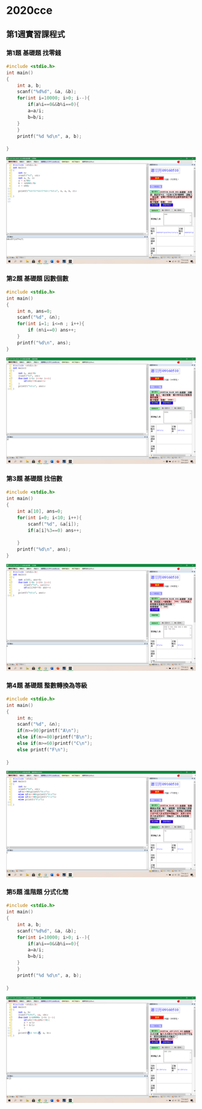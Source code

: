 # 2020cce
## 第1週實習課程式
### 第1題 基礎題 找零錢
```c
#include <stdio.h>
int main()
{
	int a, b;
	scanf("%d%d", &a, &b);
	for(int i=10000; i>0; i--){
		if(a%i==0&&b%i==0){
		a=a/i;
		b=b/i;
	}
	}
	printf("%d %d\n", a, b);

}
```
![image](https://raw.githubusercontent.com/xytungg/2020cce/gh-pages/week1-1%E6%89%BE%E9%9B%B6%E9%8C%A2.png)
### 第2題 基礎題 因數個數
```c
#include <stdio.h>
int main()
{
	int n, ans=0;
	scanf("%d", &n);
	for(int i=1; i<=n ; i++){
		if (n%i==0) ans++;
	}
	printf("%d\n", ans);
}
```
![image](https://raw.githubusercontent.com/xytungg/2020cce/gh-pages/week1-2%E5%9B%A0%E6%95%B8%E5%80%8B%E6%95%B8.png)
### 第3題 基礎題 找倍數
```c
#include <stdio.h>
int main()
{
	int a[10], ans=0;
	for(int i=0; i<10; i++){
		scanf("%d", &a[i]);
		if(a[i]%3==0) ans++;
		
	}
	printf("%d\n", ans);
}
```
![image](https://raw.githubusercontent.com/xytungg/2020cce/gh-pages/week1-3%E6%89%BE%E5%80%8D%E6%95%B8.png)
### 第4題 基礎題 整數轉換為等級
```c
#include <stdio.h>
int main()
{
	int n;
	scanf("%d", &n);
	if(n>=90)printf("A\n");
	else if(n>=80)printf("B\n");
	else if(n>=60)printf("C\n");
	else printf("F\n");

}
```
![image](https://raw.githubusercontent.com/xytungg/2020cce/gh-pages/week1-4%E6%95%B4%E6%95%B8%E8%BD%89%E6%8F%9B%E7%AD%89%E7%B4%9A.png)
### 第5題 進階題 分式化簡
```c
#include <stdio.h>
int main()
{
	int a, b;
	scanf("%d%d", &a, &b);
	for(int i=10000; i>0; i--){
		if(a%i==0&&b%i==0){
		a=a/i;
		b=b/i;
	}
	}
	printf("%d %d\n", a, b);

}
```
![image](https://raw.githubusercontent.com/xytungg/2020cce/gh-pages/week1-5%E5%88%86%E5%BC%8F%E5%8C%96%E7%B0%A1.png)
